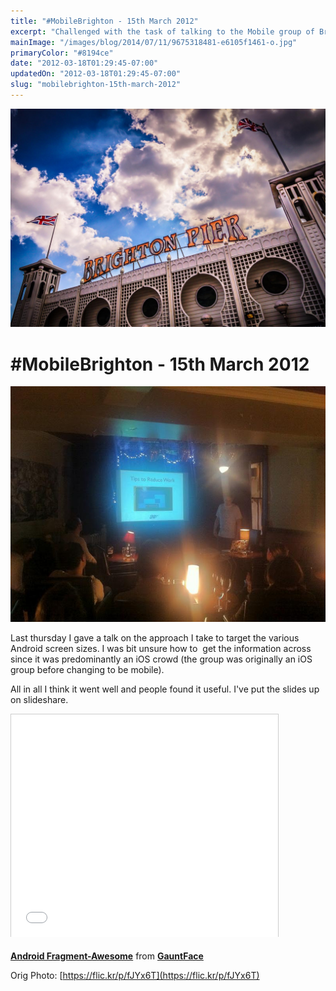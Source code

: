 ```yaml
---
title: "#MobileBrighton - 15th March 2012"
excerpt: "Challenged with the task of talking to the Mobile group of Brighton about Android Resources, Matt Gaunt put on one hell of a show . . . . . and you know told some people about Android Resources for design and layout."
mainImage: "/images/blog/2014/07/11/9675318481-e6105f1461-o.jpg"
primaryColor: "#8194ce"
date: "2012-03-18T01:29:45-07:00"
updatedOn: "2012-03-18T01:29:45-07:00"
slug: "mobilebrighton-15th-march-2012"
---
```

![Key art for blog post "#MobileBrighton - 15th March 2012 "](/images/blog/2014/07/11/9675318481-e6105f1461-o.jpg)

# #MobileBrighton - 15th March 2012 

![Mobile Brighton, Matt Gaunt Talk](/images/blog/2012/03/F9FD26D8-D348-48FE-91D1-EC40D1278F1D.jpg)

Last thursday I gave a talk on the approach I take to target the various Android screen sizes. I was bit unsure how to  get the information across since it was predominantly an iOS crowd (the group was originally an iOS group before changing to be mobile). 

All in all I think it went well and people found it useful. I've put the slides up on slideshare.

<div class="embed">
<iframe src="//www.slideshare.net/slideshow/embed_code/12025959" width="427" height="356" frameborder="0" marginwidth="0" marginheight="0" scrolling="no" style="border:1px solid #CCC; border-width:1px 1px 0; margin-bottom:5px; max-width: 100%;" allowfullscreen> </iframe>
</div>

<p><strong><a href="https://www.slideshare.net/GauntFace/android-fragmentawesome" title="Android Fragment-Awesome" target="_blank">Android Fragment-Awesome</a></strong> from <strong><a href="http://www.slideshare.net/GauntFace" target="_blank">GauntFace</a></strong></p>

Orig Photo: [https://flic.kr/p/fJYx6T](https://flic.kr/p/fJYx6T)